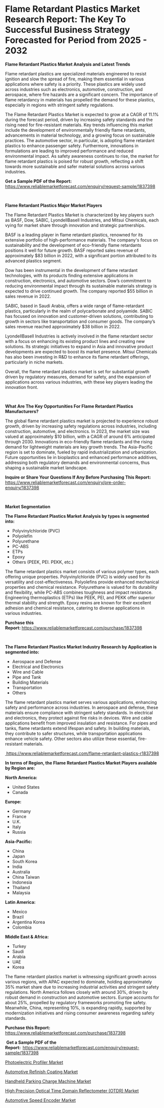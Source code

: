 <p><h1>Flame Retardant Plastics Market Research Report: The Key To Successful Business Strategy Forecasted for Period from 2025 - 2032</h1></p><p><strong>Flame Retardant Plastics Market Analysis and Latest Trends</strong></p>
<p><p>Flame retardant plastics are specialized materials engineered to resist ignition and slow the spread of fire, making them essential in various applications where safety is a priority. These plastics are widely used across industries such as electronics, automotive, construction, and aerospace, where fire hazards are a significant concern. The importance of flame retardancy in materials has propelled the demand for these plastics, especially in regions with stringent safety regulations.</p><p>The Flame Retardant Plastics Market is expected to grow at a CAGR of 11.1% during the forecast period, driven by increasing safety standards and the rising need for fire-resistant materials. Key trends influencing this market include the development of environmentally friendly flame retardants, advancements in material technology, and a growing focus on sustainable practices. The automotive sector, in particular, is adopting flame retardant plastics to enhance passenger safety. Furthermore, innovations in formulations are leading to improved performance and reduced environmental impact. As safety awareness continues to rise, the market for flame retardant plastics is poised for robust growth, reflecting a shift towards more sustainable and safer material solutions across various industries.</p></p>
<p><strong>Get a Sample PDF of the Report:&nbsp;</strong> <a href="https://www.reliablemarketforecast.com/enquiry/request-sample/1837398?utm_campaign=1903&utm_medium=2&utm_source=Github&utm_content=ia&utm_term=30012025&utm_id=flame-retardant-plastics">https://www.reliablemarketforecast.com/enquiry/request-sample/1837398</a></p>
<p>&nbsp;</p>
<p><strong>Flame Retardant Plastics Major Market Players</strong></p>
<p><p>The Flame Retardant Plastics Market is characterized by key players such as BASF, Dow, SABIC, LyondellBasell Industries, and Mitsui Chemicals, each vying for market share through innovation and strategic partnerships.</p><p>BASF is a leading player in flame retardant plastics, renowned for its extensive portfolio of high-performance materials. The company's focus on sustainability and the development of eco-friendly flame retardants positions it well for future growth. BASF reported sales revenue of approximately $83 billion in 2022, with a significant portion attributed to its advanced plastics segment.</p><p>Dow has been instrumental in the development of flame retardant technologies, with its products finding extensive applications in construction, electronics, and automotive sectors. Dow’s commitment to reducing environmental impact through its sustainable materials strategy is expected to drive continued growth. The company reported $55 billion in sales revenue in 2022.</p><p>SABIC, based in Saudi Arabia, offers a wide range of flame-retardant plastics, particularly in the realm of polycarbonate and polyamide. SABIC has focused on innovation and customer-driven solutions, contributing to growth in sectors like transportation and consumer goods. The company’s sales revenue reached approximately $38 billion in 2022.</p><p>LyondellBasell Industries is actively involved in the flame retardant sector with a focus on enhancing its existing product lines and creating new solutions. Its strategic initiatives to expand in Asia and innovative product developments are expected to boost its market presence. Mitsui Chemicals has also been investing in R&D to enhance its flame retardant offerings, particularly in niche markets.</p><p>Overall, the flame retardant plastics market is set for substantial growth driven by regulatory measures, demand for safety, and the expansion of applications across various industries, with these key players leading the innovation front.</p></p>
<p>&nbsp;</p>
<p><strong>What Are The Key Opportunities For Flame Retardant Plastics Manufacturers?</strong></p>
<p><p>The global flame retardant plastics market is projected to experience robust growth, driven by increasing safety regulations across industries, including construction, automotive, and electronics. In 2023, the market size was valued at approximately $10 billion, with a CAGR of around 6% anticipated through 2030. Innovations in eco-friendly flame retardants and the rising demand for lightweight materials are key growth trends. The Asia-Pacific region is set to dominate, fueled by rapid industrialization and urbanization. Future opportunities lie in bioplastics and enhanced performance additives, addressing both regulatory demands and environmental concerns, thus shaping a sustainable market landscape.</p></p>
<p><strong>Inquire or Share Your Questions If Any Before Purchasing This Report:</strong> <a href="https://www.reliablemarketforecast.com/enquiry/pre-order-enquiry/1837398?utm_campaign=1903&utm_medium=2&utm_source=Github&utm_content=ia&utm_term=30012025&utm_id=flame-retardant-plastics">https://www.reliablemarketforecast.com/enquiry/pre-order-enquiry/1837398</a></p>
<p>&nbsp;</p>
<p><strong>Market Segmentation</strong></p>
<p><strong>The Flame Retardant Plastics Market Analysis by types is segmented into:</strong></p>
<p><ul><li>Polyvinylchloride (PVC)</li><li>Polyolefin</li><li>Polyurethane</li><li>PC-ABS</li><li>ETPs</li><li>Epoxy</li><li>Others (PEEK, PEI. PEKK, etc.)</li></ul></p>
<p><p>The flame retardant plastics market consists of various polymer types, each offering unique properties. Polyvinylchloride (PVC) is widely used for its versatility and cost-effectiveness. Polyolefins provide enhanced mechanical properties and chemical resistance. Polyurethane is valued for its durability and flexibility, while PC-ABS combines toughness and impact resistance. Engineering thermoplastics (ETPs) like PEEK, PEI, and PEKK offer superior thermal stability and strength. Epoxy resins are known for their excellent adhesion and chemical resistance, catering to diverse applications in various industries.</p></p>
<p><strong>Purchase this Report:&nbsp;</strong><a href="https://www.reliablemarketforecast.com/purchase/1837398?utm_campaign=1903&utm_medium=2&utm_source=Github&utm_content=ia&utm_term=30012025&utm_id=flame-retardant-plastics">https://www.reliablemarketforecast.com/purchase/1837398</a></p>
<p>&nbsp;</p>
<p><strong>The Flame Retardant Plastics Market Industry Research by Application is segmented into:</strong></p>
<p><ul><li>Aerospace and Defense</li><li>Electrical and Electronics</li><li>Wire and Cable</li><li>Pipe and Tank</li><li>Building Materials</li><li>Transportation</li><li>Others</li></ul></p>
<p><p>The flame retardant plastics market serves various applications, enhancing safety and performance across industries. In aerospace and defense, these materials ensure compliance with stringent safety standards. In electrical and electronics, they protect against fire risks in devices. Wire and cable applications benefit from improved insulation and resistance. For pipes and tanks, flame retardants extend lifespan and safety. In building materials, they contribute to safer structures, while transportation applications enhance vehicle safety. Other sectors also utilize these essential, fire-resistant materials.</p></p>
<p><a href="https://www.reliablemarketforecast.com/flame-retardant-plastics-r1837398?utm_campaign=1903&utm_medium=2&utm_source=Github&utm_content=ia&utm_term=30012025&utm_id=flame-retardant-plastics">&nbsp;https://www.reliablemarketforecast.com/flame-retardant-plastics-r1837398</a></p>
<p><strong>In terms of Region, the Flame Retardant Plastics Market Players available by Region are:</strong></p>
<p>
    <p> <strong> North America: </strong>
        <ul>
            <li>United States</li>
            <li>Canada</li>
        </ul>
        </p> 
    <p> <strong> Europe: </strong>
        <ul>
            <li>Germany</li>
            <li>France</li>
            <li>U.K.</li>
            <li>Italy</li>
            <li>Russia</li>
        </ul>
        </p> 
    <p> <strong> Asia-Pacific: </strong>
        <ul>
            <li>China</li>
            <li>Japan</li>
            <li>South Korea</li>
            <li>India</li>
            <li>Australia</li>
            <li>China Taiwan</li>
            <li>Indonesia</li>
            <li>Thailand</li>
            <li>Malaysia</li>
        </ul>
        </p> 
    <p> <strong> Latin America: </strong>
        <ul>
            <li>Mexico</li>
            <li>Brazil</li>
            <li>Argentina Korea</li>
            <li>Colombia</li>
        </ul>
        </p> 
    <p> <strong> Middle East & Africa: </strong>
        <ul>
            <li>Turkey</li>
            <li>Saudi</li>
            <li>Arabia</li>
            <li>UAE</li>
            <li>Korea</li>
        </ul>
    </p>
    </p>
<p><p>The flame retardant plastics market is witnessing significant growth across various regions, with APAC expected to dominate, holding approximately 35% market share due to increasing industrial activities and stringent safety regulations. North America follows closely with around 30%, driven by robust demand in construction and automotive sectors. Europe accounts for about 25%, propelled by regulatory frameworks promoting fire safety. Meanwhile, China, representing 10%, is expanding rapidly, supported by modernization initiatives and rising consumer awareness regarding safety standards.</p></p>
<p><strong>Purchase this Report: </strong><a href="https://www.reliablemarketforecast.com/purchase/1837398?utm_campaign=1903&utm_medium=2&utm_source=Github&utm_content=ia&utm_term=30012025&utm_id=flame-retardant-plastics">https://www.reliablemarketforecast.com/purchase/1837398</a></p>
<p>&nbsp;<strong>Get a Sample PDF of the Report:&nbsp;&nbsp;</strong><a href="https://www.reliablemarketforecast.com/enquiry/request-sample/1837398?utm_campaign=1903&utm_medium=2&utm_source=Github&utm_content=ia&utm_term=30012025&utm_id=flame-retardant-plastics">https://www.reliablemarketforecast.com/enquiry/request-sample/1837398</a></p>
<p><strong></strong></p>
<p><p><a href="https://www.linkedin.com/pulse/photoelectric-profiler-market-growth-forecast-20252032-2ekme?utm_campaign=1903&utm_medium=2&utm_source=Github&utm_content=ia&utm_term=30012025&utm_id=flame-retardant-plastics">Photoelectric Profiler Market</a></p><p><a href="https://github.com/yankimber90yankim/Market-Research-Report-List-1/blob/main/automotive-refinish-coating-market.md?utm_campaign=1903&utm_medium=2&utm_source=Github&utm_content=ia&utm_term=30012025&utm_id=flame-retardant-plastics">Automotive Refinish Coating Market</a></p><p><a href="https://www.linkedin.com/pulse/whats-propelling-handheld-parking-charge-machine-markets-4e5ef?utm_campaign=1903&utm_medium=2&utm_source=Github&utm_content=ia&utm_term=30012025&utm_id=flame-retardant-plastics">Handheld Parking Charge Machine Market</a></p><p><a href="https://www.linkedin.com/pulse/foreign-opportunities-market-dynamics-high-precision-optical-e39ef?utm_campaign=1903&utm_medium=2&utm_source=Github&utm_content=ia&utm_term=30012025&utm_id=flame-retardant-plastics">High Precision Optical Time Domain Reflectometer (OTDR) Market</a></p><p><a href="https://github.com/princessbartram3/Market-Research-Report-List-1/blob/main/automotive-speed-encoder-market.md?utm_campaign=1903&utm_medium=2&utm_source=Github&utm_content=ia&utm_term=30012025&utm_id=flame-retardant-plastics">Automotive Speed Encoder Market</a></p></p>